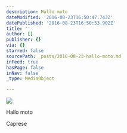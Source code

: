 ```yaml
---
description: Hallo moto
dateModified: '2016-08-23T16:50:47.743Z'
datePublished: '2016-08-23T16:50:53.902Z'
title: ''
author: []
publisher: {}
via: {}
starred: false
sourcePath: _posts/2016-08-23-hallo-moto.md
inFeed: true
hasPage: false
inNav: false
_type: MediaObject

---
```

![](https://the-grid-user-content.s3-us-west-2.amazonaws.com/78864ad3-1f83-49f1-a9f7-706ebc51833a.jpg)

Hallo moto

Caprese